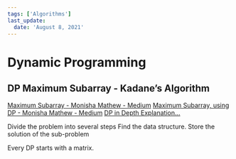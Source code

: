 ```yaml
---
tags: ['Algorithms']
last_update:
  date: 'August 8, 2021'
---
```


# Dynamic Programming

## DP Maximum Subarray - Kadane’s Algorithm

[Maximum Subarray - Monisha Mathew - Medium](https://medium.com/@monisha.mary.mathew/maximum-subarray-f109ef4100f7)
[Maximum Subarray, using DP - Monisha Mathew - Medium](https://medium.com/@monisha.mary.mathew/maximum-subarray-using-dp-d712976d19b7)
[DP in Depth Explanation...](https://leetcode.com/problems/maximum-subarray/discuss/110803/dp-in-depth-explanation)

Divide the problem into several steps
Find the data structure.
Store the solution of the sub-problem

Every DP starts with a matrix.
